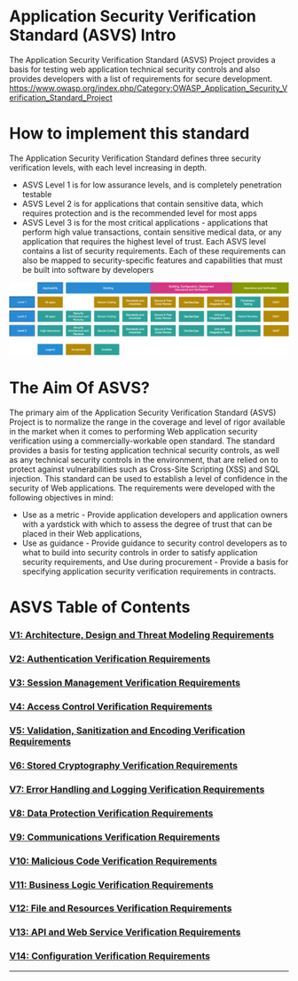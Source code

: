 # Application Security Verification Standard (ASVS) Intro
The Application Security Verification Standard (ASVS) Project provides a basis for testing web application technical security controls and also provides developers with a list of requirements for secure development.
https://www.owasp.org/index.php/Category:OWASP_Application_Security_Verification_Standard_Project

# How to implement this standard
The Application Security Verification Standard defines three security verification levels, with each level increasing
in depth.
* ASVS Level 1 is for low assurance levels, and is completely penetration testable
* ASVS Level 2 is for applications that contain sensitive data, which requires protection and is the
recommended level for most apps
* ASVS Level 3 is for the most critical applications - applications that perform high value transactions, contain
sensitive medical data, or any application that requires the highest level of trust.
Each ASVS level contains a list of security requirements. Each of these requirements can also be mapped to
security-specific features and capabilities that must be built into software by developers

![ASVL Levels](asvs_levels.png)

# The Aim Of ASVS?
The primary aim of the Application Security Verification Standard (ASVS) Project is to normalize the range in the coverage and level of rigor available in the market when it comes to performing Web application security verification using a commercially-workable open standard. The standard provides a basis for testing application technical security controls, as well as any technical security controls in the environment, that are relied on to protect against vulnerabilities such as Cross-Site Scripting (XSS) and SQL injection. This standard can be used to establish a level of confidence in the security of Web applications. The requirements were developed with the following objectives in mind:

* Use as a metric - Provide application developers and application owners with a yardstick with which to assess the degree of trust that can be placed in their Web applications,
* Use as guidance - Provide guidance to security control developers as to what to build into security controls in order to satisfy application security requirements, and
Use during procurement - Provide a basis for specifying application security verification requirements in contracts.

# ASVS Table of Contents

### [V1: Architecture, Design and Threat Modeling Requirements](V1/README.md)
### [V2: Authentication Verification Requirements](V2/v2.1.md)
### [V3: Session Management Verification Requirements](V3/v3.1.md)
### [V4: Access Control Verification Requirements](V4/v4.1.md)
### [V5: Validation, Sanitization and Encoding Verification Requirements](V5/v5.1.md)
### [V6: Stored Cryptography Verification Requirements](V6/v6.1.md)
### [V7: Error Handling and Logging Verification Requirements](V7/v7.1.md)
### [V8: Data Protection Verification Requirements](V8/v8.1.md)
### [V9: Communications Verification Requirements](V9/v9.1.md)
### [V10: Malicious Code Verification Requirements](V10/v10.1.md)
### [V11: Business Logic Verification Requirements](V11/v11.1.md)
### [V12: File and Resources Verification Requirements](V12/v12.1.md)
### [V13: API and Web Service Verification Requirements](V13/v13.1.md)
### [V14: Configuration Verification Requirements](V14/v14.1.md)

---
